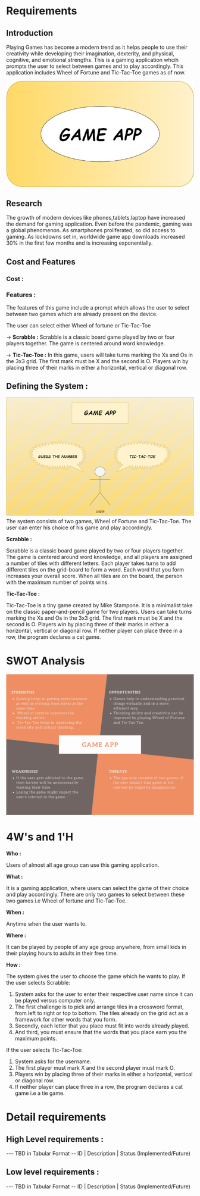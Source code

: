 # Requirements

## Introduction

Playing Games has become a modern trend as it helps people to use their creativity while developing their imagination, dexterity, and physical, cognitive, and emotional strengths.
This is a gaming application whcih prompts the user to select between games and to play accordingly. This application includes Wheel of Fortune and Tic-Tac-Toe games as of now.

![Game_App](game_app.png)

## Research

The growth of modern devices like phones,tablets,laptop have increased the demand for gaming application. Even before the pandemic, gaming was a global phenomenon. As smartphones proliferated, so did access to gaming. As lockdowns set in, worldwide game app downloads increased 30% in the first few months and is increasing exponentially.

## Cost and Features

### Cost :


### Features :
The features of this game include a prompt which allows the user to select between two games which are already present on the device.

The user can select either Wheel of fortune or Tic-Tac-Toe

-> **Scrabble :** Scrabble is a classic board game played by two or four players together. The game is centered around word knowledge.

-> **Tic-Tac-Toe :** In this game, users will take turns marking the Xs and Os in the 3x3 grid. The first mark must be X and the second is O. Players win by placing three of their marks in either a horizontal, vertical or diagonal row.

## Defining the System :


![UI](game_2.png)
The system consists of two games, Wheel of Fortune and Tic-Tac-Toe. The user can enter his choice of his game and play accordingly.

**Scrabble :**

Scrabble is a classic board game played by two or four players together. The game is centered around word knowledge, and all players are assigned a number of tiles with different letters. Each player takes turns to add different tiles on the grid-board to form a word. Each word that you form increases your overall score. When all tiles are on the board, the person with the maximum number of points wins.

**Tic-Tac-Toe :**

Tic-Tac-Toe is a tiny game created by Mike Stampone. It is a minimalist take on the classic paper-and-pencil game for two players. Users can take turns marking the Xs and Os in the 3x3 grid. The first mark must be X and the second is O. Players win by placing three of their marks in either a horizontal, vertical or diagonal row. If neither player can place three in a row, the program declares a cat game.

# SWOT Analysis 
![SWOT](game_3.png)

# 4W's and 1'H

**Who :**

Users of almost all age group can use this gaming application. 

**What :**

It is a gaming application, where users can select the game of their choice and play accordingly. There are only two games to select between  these two games i.e Wheel of fortune and Tic-Tac-Toe.

**When :**

Anytime when the user wants to.

**Where :**

It can be played by people of any age group anywhere, from small kids in their playing hours to adults in their free time.

**How :**

The system gives the user to choose the game which he wants to play. If the user selects Scrabble:

1. System asks for the user to enter their respective user name since it can be played versus computer only.
2.  The first challenge is to pick and arrange tiles in a crossword format, from left to right or top to bottom.
 The tiles already on the grid act as a framework for other words that you form.
 3. Secondly, each letter that you place must fit into words already played.
 4. And third, you must ensure that the words that you place earn you the maximum points.

If the user selects Tic-Tac-Toe:

1. System asks for the username.
2. The first player must mark X and the second player must mark O.
3. Players win by placing three of their marks in either a horizontal, vertical or diagonal row. 
4. If neither player can place three in a row, the program declares a cat game i.e a tie game. 

# Detail requirements
## High Level requirements :
--- TBD in Tabular Format -- ID | Description | Status (Implemented/Future)
## Low level requirements :
--- TBD in Tabular Format -- ID | Description | Status (Implemented/Future)
